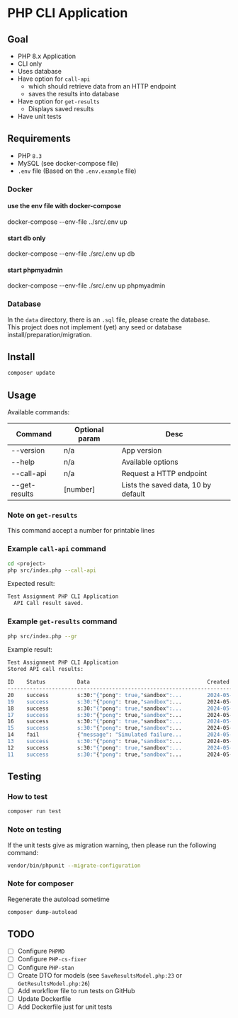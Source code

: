 # PHP CLI Application

## Goal
 - PHP 8.x Application
 - CLI only
 - Uses database
 - Have option for `call-api` 
     - which should retrieve data from an HTTP endpoint
     - saves the results into database
 - Have option for `get-results`
    - Displays saved results
 - Have unit tests

## Requirements
- PHP `8.3`
- MySQL (see docker-compose file)
- `.env` file (Based on the `.env.example` file)

### Docker

#### use the env file with docker-compose
docker-compose --env-file ../src/.env up

#### start db only
docker-compose --env-file ./src/.env up db

#### start phpmyadmin
docker-compose --env-file ./src/.env up phpmyadmin


### Database

In the `data` directory, there is an `.sql` file, please create the database.  
This project does not implement (yet) any seed or database install/preparation/migration.


## Install

```bash
composer update
```


## Usage

Available commands:

| Command           | Optional param |   Desc                              |
| ----------------- | -------------- | ----------------------------------- |
| --version         | n/a            | App version                         |
| --help            | n/a            | Available options                   |
| --call-api        | n/a            | Request a HTTP endpoint             |
| --get-results     | [number]       | Lists the saved data, 10 by default |

### Note on `get-results`
This command accept a number for printable lines

### Example `call-api` command

```bash
cd <project>
php src/index.php --call-api
```

Expected result:

```bash
Test Assignment PHP CLI Application 
  API Call result saved. 
```

### Example `get-results` command

```bash
php src/index.php --gr
```

Example result:  

```bash
Test Assignment PHP CLI Application 
Stored API call results: 

ID    Status          Data                                     Created At               
--------------------------------------------------------------------------------------------------------------
20    success         s:30:"{"pong": true,"sandbox":...        2024-05-15 20:39:40      
19    success         s:30:"{"pong": true,"sandbox":...        2024-05-15 20:48:32      
18    success         s:30:"{"pong": true,"sandbox":...        2024-05-15 17:23:49      
17    success         s:30:"{"pong": true,"sandbox":...        2024-05-15 17:23:47      
16    success         s:30:"{"pong": true,"sandbox":...        2024-05-15 17:23:46      
15    success         s:30:"{"pong": true,"sandbox":...        2024-05-15 17:23:44      
14    fail            {"message": "Simulated failure...        2024-05-15 17:23:34      
13    success         s:30:"{"pong": true,"sandbox":...        2024-05-15 16:43:42      
12    success         s:30:"{"pong": true,"sandbox":...        2024-05-15 16:43:41      
11    success         s:30:"{"pong": true,"sandbox":...        2024-05-15 16:43:39 
```



## Testing

### How to test

```bash
composer run test
```

### Note on testing
If the unit tests give as migration warning, then please run the following
command:   

```bash
vendor/bin/phpunit --migrate-configuration
```

### Note for composer
Regenerate the autoload sometime

```bash
composer dump-autoload
```

## TODO
- [ ] Configure `PHPMD`
- [ ] Configure `PHP-cs-fixer`
- [ ] Configure `PHP-stan`
- [ ] Create DTO for models (see `SaveResultsModel.php:23` or `GetResultsModel.php:26`)
- [ ] Add workflow file to run tests on GitHub
- [ ] Update Dockerfile
- [ ] Add Dockerfile just for unit tests
